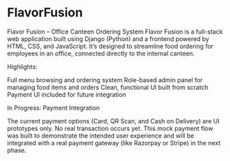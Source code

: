 # FlavorFusion


Flavor Fusion – Office Canteen Ordering System
Flavor Fusion is a full-stack web application built using Django (Python) and a frontend powered by HTML, CSS, and JavaScript. It’s designed to streamline food ordering for employees in an office, connected directly to the internal canteen.

Highlights:

Full menu browsing and ordering system
Role-based admin panel for managing food items and orders
Clean, functional UI built from scratch
Payment UI included for future integration

In Progress: Payment Integration

The current payment options (Card, QR Scan, and Cash on Delivery) are UI prototypes only. No real transaction occurs yet.
This mock payment flow was built to demonstrate the intended user experience and will be integrated with a real payment gateway (like Razorpay or Stripe) in the next phase.

